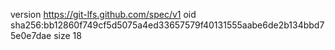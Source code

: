 version https://git-lfs.github.com/spec/v1
oid sha256:bb12860f749cf5d5075a4ed33657579f40131555aabe6de2b134bbd75e0e7dae
size 18
